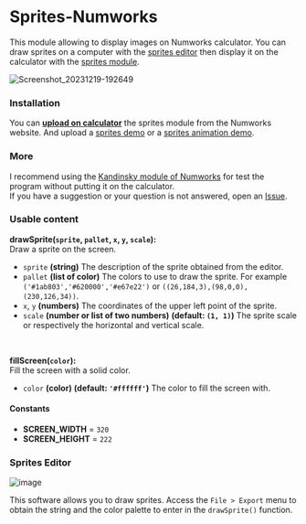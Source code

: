 # Sprites-Numworks
This module allowing to display images on Numworks calculator. You can draw sprites on a computer with the [sprites editor](sprites_editor.py) then display it on the calculator with the [sprites module](sprites.py).

![Screenshot_20231219-192649](https://github.com/valmontechno/Sprites-Numworks/assets/108832011/e073f07e-b6fb-4a14-846e-5081d074c07e)

### Installation
You can **[upload on calculator](https://my.numworks.com/python/valmontechno/sprites)** the sprites module from the Numworks website. And upload a [sprites demo](https://my.numworks.com/python/valmontechno/sprites_demo) or a [sprites animation demo](https://my.numworks.com/python/valmontechno/sprites_animation_demo).

### More
I recommend using the [Kandinsky module of Numworks](https://github.com/ZetaMap/Kandinsky-Numworks) for test the program without putting it on the calculator.<br>
If you have a suggestion or your question is not answered, open an [Issue](https://github.com/valmontechno/Sprites-Numworks/issues/new).

### Usable content

**drawSprite(`sprite`, `pallet`, `x`, `y`, `scale`):**<br>
Draw a sprite on the screen.
* `sprite` **(string)** The description of the sprite obtained from the editor.
* `pallet` **(list of color)** The colors to use to draw the sprite. For example `('#1ab803','#620000','#e67e22')` or `((26,184,3),(98,0,0),(230,126,34))`.
* `x`, `y` **(numbers)** The coordinates of the upper left point of the sprite.
* `scale` **(number or list of two numbers)** **(default: `(1, 1)`)** The sprite scale or respectively the horizontal and vertical scale.
<br>

**fillScreen(`color`):**<br>
Fill the screen with a solid color.
* `color` **(color)** **(default: `'#ffffff'`)** The color to fill the screen with.

#### Constants
* **SCREEN_WIDTH** = `320`
* **SCREEN_HEIGHT** = `222`

### Sprites Editor

![image](https://github.com/valmontechno/Sprites-Numworks/assets/108832011/766ecfc1-a97e-4079-8d78-028d52361985)

This software allows you to draw sprites. Access the `File > Export` menu to obtain the string and the color palette to enter in the `drawSprite()` function.

